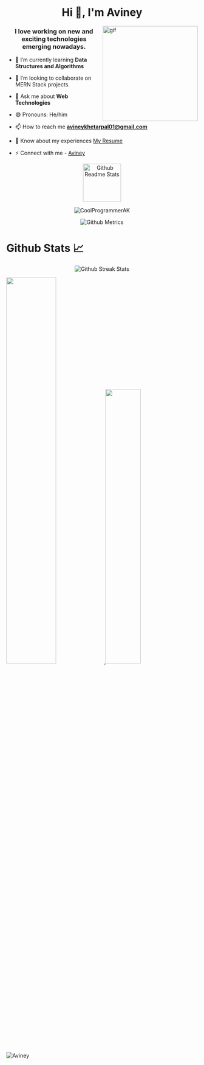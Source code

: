 
<h1 align="center">Hi 👋, I'm Aviney</h1>


<img align="right" width="250px" src="https://media.giphy.com/media/p4NLw3I4U0idi/giphy.gif" alt="gif">
<h3 align="center">I love working on new and exciting technologies emerging nowadays. </h3>

- 🌱 I’m currently learning **Data Structures and Algorithms**

- 👯 I’m looking to collaborate on MERN Stack projects.

-  💬 Ask me about **Web Technologies**

-  😄 Pronouns: He/him

- 📫 How to reach me **avineykhetarpal01@gmail.com**

- 📄 Know about my experiences [My Resume](https://drive.google.com/file/d/19LniAsCCV9G8TEoSDCyEea3_p3dni3Da/view?usp=sharing)

- ⚡ Connect with me - [Aviney](https://www.linkedin.com/in/aviney-khetarpal-6906591b6/)




<p align="center">
 <img width="100px" src="https://res.cloudinary.com/anuraghazra/image/upload/v1594908242/logo_ccswme.svg" align="center" alt="Github Readme Stats" />
</p>
<p align="center"> <img src="https://komarev.com/ghpvc/?username=CoolProgrammerAK" alt="CoolProgrammerAK"/> </p> 

<!--![](https://komarev.com/ghpvc/?username=CoolProgrammerAK)-->

<p align="center">
  
<img src="https://metrics.lecoq.io/CoolProgrammerAK" alt="Github Metrics">
  
  
</p>

#  Github Stats 📈
<p align="center">
  
<img src="https://github-readme-streak-stats.herokuapp.com/?user=CoolProgrammerAK" alt="Github Streak Stats">
  
  
</p>
<a href="https://github.com/CoolProgrammerAK">
    <img src="https://github-readme-stats.vercel.app/api?username=CoolProgrammerAK&count_private=true&show_icons=true&hide_border=true"
                    width="51%" />
</a>
<a href="https://github.com/CoolProgrammerAK?tab=repositories">
  <img src="https://github-readme-stats.vercel.app/api/top-langs/?username=CoolProgrammerAK&layout=compact&langs_count=10&hide_border=true"
                    width="43%" />
</a>

<br><br>
![Aviney](https://activity-graph.herokuapp.com/graph?username=CoolProgrammerAK&theme=react-dark&show_icons=true&count_private=true&area=true&hide_border=true)
<!--<img src="https://activity-graph.herokuapp.com/graph?username=Chaitanya31612&show_icons=true&count_private=true&area=true&hide_border=true" /> -->

